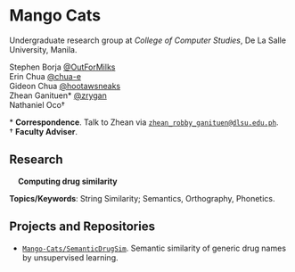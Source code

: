 # Mango Cats

Undergraduate research group at _College of Computer Studies_, De La Salle University, Manila.

Stephen Borja    [@OutForMilks](https://github.com/OutForMilks)     <br>
Erin Chua        [@chua-e](https://github.com/chua-e)               <br>
Gideon Chua      [@hootawsneaks](https://github.com/hootawsneaks)   <br>
Zhean Ganituen*  [@zrygan](https://github.com/zrygan)               <br>
Nathaniel Oco†                                                      <br>

\* **Correspondence**. Talk to Zhean via [`zhean_robby_ganituen@dlsu.edu.ph`](mailto:zhean_robby_ganituen@dlsu.edu.ph). <br>
† **Faculty Adviser**.

## Research
&nbsp;&nbsp;&nbsp;&nbsp;**Computing drug similarity**

**Topics/Keywords**: String Similarity; Semantics, Orthography, Phonetics.

## Projects and Repositories

- [`Mango-Cats/SemanticDrugSim`](https://github.com/Mango-Cats/SemanticDrugSim). Semantic similarity of generic drug names by unsupervised learning.
